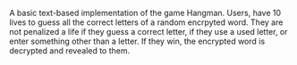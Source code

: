 A basic text-based implementation of the game Hangman. Users,
have 10 lives to guess all the correct letters of a random
encrpyted word. They are not penalized a life if they guess a
correct letter, if they use a used letter, or enter something other
than a letter. If they win, the encrypted word is decrypted and
revealed to them.
